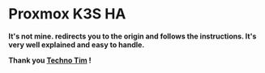 # Proxmox K3S HA

**It's not mine. redirects you to the origin and follows the instructions. It's very well explained and easy to handle.**

**Thank you [Techno Tim](https://technotim.live/posts/k3s-etcd-ansible/) !**
